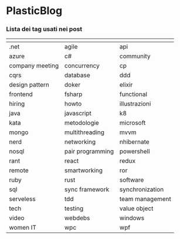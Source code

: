 # PlasticBlog

### Lista dei tag usati nei post

| <!-- -->          | <!-- -->          | <!-- -->        |
|----------------   |------------------ |---------------- |
| .net              | agile             | api             |
| azure             | c#                | community       |
| company meeting   | concurrency       | cp              |
| cqrs              | database          | ddd             | 
| design pattern    | doker             | elixir          |
| frontend          | fsharp            | functional      |
| hiring            | howto             | illustrazioni   |
| java              | javascript        | k8              | 
| kata              | metodologie       | microsoft       |
| mongo             | multithreading    | mvvm            |   
| nerd              | networking        | nhibernate      |
| nosql             | pair programming  | powershell      |
| rant              | react             | redux           | 
| remote            | smartworking      | ror             | 
| ruby              | rust              | software        | 
| sql               | sync framework    | synchronization | 
| serveless         | tdd               | team management |
| tech              | testing           | value object    |
| video             | webdebs           | windows         | 
| women IT          | wpc               | wpf             |  